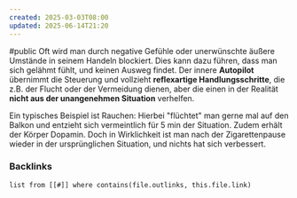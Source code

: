 ```yaml
---
created: 2025-03-03T08:00
updated: 2025-06-14T21:20
---
```

#public 
Oft wird man durch negative Gefühle oder unerwünschte äußere Umstände in seinem Handeln blockiert. Dies kann dazu führen, dass man sich gelähmt fühlt, und keinen Ausweg findet. Der innere **Autopilot** übernimmt die Steuerung und vollzieht **reflexartige Handlungsschritte**, die z.B. der Flucht oder der Vermeidung dienen, aber die einen in der Realität **nicht aus der unangenehmen Situation** verhelfen. 

Ein typisches Beispiel ist Rauchen: Hierbei "flüchtet" man gerne mal auf den Balkon und entzieht sich vermeintlich für 5 min der Situation. Zudem erhält der Körper Dopamin. Doch in Wirklichkeit ist man nach der Zigarettenpause wieder in der ursprünglichen Situation, und nichts hat sich verbessert.

### Backlinks
```dataview 
list from [[#]] where contains(file.outlinks, this.file.link)
```

